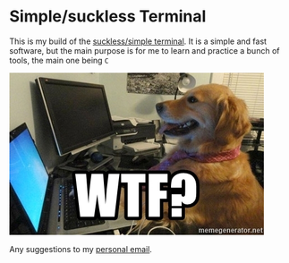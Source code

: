 # Simple/suckless Terminal

This is my build of the [suckless/simple terminal](https://st.suckless.org/). It is a simple and fast software, but the main purpose is for me to learn and practice a bunch of tools, the main one being ``C``

![This is me working on st](./wtf.jpg)

Any suggestions to my [personal email](mailto:valentinvergara@gmail.com).
